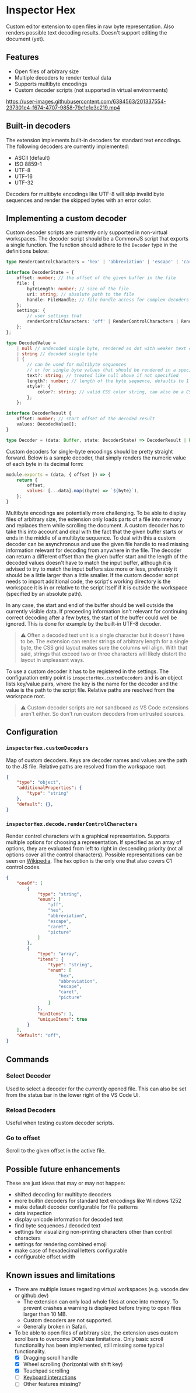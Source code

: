 # Inspector Hex

Custom editor extension to open files in raw byte representation. Also renders possible text decoding results. Doesn't support editing the document (yet).

## Features

- Open files of arbitrary size
- Multiple decoders to render textual data
- Supports multibyte encodings
- Custom decoder scripts (not supported in virtual environments)

https://user-images.githubusercontent.com/6384563/201337554-237301e4-f674-4707-9858-79c1e1e3c219.mp4

## Built-in decoders

The extension implements built-in decoders for standard text encodings. The following decoders are currently implemented:

- ASCII (default)
- ISO 8859-1
- UTF-8
- UTF-16
- UTF-32

Decoders for multibyte encodings like UTF-8 will skip invalid byte sequences and render the skipped bytes with an error color.

## Implementing a custom decoder

Custom decoder scripts are currently only supported in non-virtual workspaces. The decoder script should be a CommonJS script that exports a single function. The function should adhere to the `Decoder` type in the definitions below:

```ts
type RenderControlCharacters = 'hex' | 'abbreviation' | 'escape' | 'caret' | 'picture';

interface DecoderState = {
	offset: number; // the offset of the given buffer in the file
	file: {
		byteLength: number; // size of the file
		uri: string; // absolute path to the file
		handle: FileHandle; // file handle access for complex decoders
	};
	settings: {
		// user settings that
		renderControlCharacters: 'off' | RenderControlCharacters | RenderControlCharacters[];
	};
};

type DecodedValue = 
	| null // undecoded single byte, rendered as dot with weaker text color
	| string // decoded single byte
	| {
		// can be used for multibyte sequences
		// or for single byte values that should be rendered in a specific color
		text?: string; // treated like null above if not specified
		length?: number; // length of the byte sequence, defaults to 1
		style?: {
			color?: string; // valid CSS color string, can also be a CSS variable defined by VS Code for theming
		};
	};

interface DecoderResult {
	offset: number; // start offset of the decoded result
	values: DecodedValue[];
}

type Decoder = (data: Buffer, state: DecoderState) => DecoderResult | Promise<DecoderResult>;
```

Custom decoders for single-byte encodings should be pretty straight forward. Below is a sample decoder, that simply renders the numeric value of each byte in its decimal form:

```js
module.exports = (data, { offset }) => {
	return {
		offset,
		values: [...data].map((byte) => `${byte}`),
	};
}
```

Multibyte encodings are potentially more challenging. To be able to display files of arbitrary size, the extension only loads parts of a file into memory and replaces them while scrolling the document. A custom decoder has to take this into account and deal with the fact that the given buffer starts or ends in the middle of a multibyte sequence. To deal with this a custom decoder can be asynchronous and use the given file handle to read missing information relevant for decoding from anywhere in the file. The decoder can return a different offset than the given buffer start and the length of the decoded values doesn't have to match the input buffer, although it is advised to try to match the input buffers size more or less, preferably it should be a little larger than a little smaller. If the custom decoder script needs to import additional code, the script's working directory is the workspace it is in or relative to the script itself if it is outside the workspace (specified by an absolute path).

In any case, the start and end of the buffer should be well outside the currently visible data. If preceeding information isn't relevant for continuing correct decoding after a few bytes, the start of the buffer could well be ignored. This is done for example by the built-in UTF-8 decoder.

> :warning: Often a decoded text unit is a single character but it doesn't have to be. The extension can render strings of arbitrary length for a single byte, the CSS grid layout makes sure the columns will align. With that said, strings that exceed two or three characters will likely distort the layout in unpleasant ways.

To use a custom decoder it has to be registered in the settings. The configuration entry point is `inspectorHex.customDecoders` and is an object lists key/value pairs, where the key is the name for the decoder and the value is the path to the script file. Relative paths are resolved from the workspace root.

> :warning: Custom decoder scripts are *not* sandboxed as VS Code extensions aren't either. So don't run custom decoders from untrusted sources.

## Configuration

### `inspectorHex.customDecoders`

Map of custom decoders. Keys are decoder names and values are the path to the JS file. Relative paths are resolved from the workspace root.

```json
{
	"type": "object",
	"additionalProperties": {
		"type": "string"
	},
	"default": {},
}
```

### `inspectorHex.decode.renderControlCharacters`

Render control characters with a graphical representation. Supports multiple options for choosing a representation. If specified as an array of options, they are evaluated from left to right in descending priority (not all options cover all the control characters). Possible representations can be seen on [Wikipedia](https://en.wikipedia.org/wiki/C0_and_C1_control_codes#Basic_ASCII_control_codes). The `hex` option is the only one that also covers C1 control codes.

```json
{
	"oneOf": [
		{
			"type": "string",
			"enum": [
				"off",
				"hex",
				"abbreviation",
				"escape",
				"caret",
				"picture"
			]
		},
		{
			"type": "array",
			"items": {
				"type": "string",
				"enum": [
					"hex",
					"abbreviation",
					"escape",
					"caret",
					"picture"
				]
			},
			"minItems": 1,
			"uniqueItems": true
		}
	],
	"default": "off",
}
```

## Commands

### Select Decoder
Used to select a decoder for the currently opened file. This can also be set from the status bar in the lower right of the VS Code UI.

### Reload Decoders
Useful when testing custom decoder scripts.

### Go to offset
Scroll to the given offset in the active file.

## Possible future enhancements

These are just ideas that may or may not happen:

- shifted decoding for multibyte decoders
- more builtin decoders for standard text encodings like Windows 1252
- make default decoder configurable for file patterns
- data inspection
- display unicode information for decoded text
- find byte sequences / decoded text
- settings for visualizing non-printing characters other than control characters
- settings for rendering combined emoji
- make case of hexadecimal letters configurable
- configurable offset width

## Known issues and limitations

- There are multiple issues regarding virtual workspaces (e.g. vscode.dev or github.dev)
  - The extension can only load whole files at once into memory. To prevent crashes a warning is displayed before trying to open files larger than 10 MB.
  - Custom decoders are not supported.
  - Generally broken in Safari.
- To be able to open files of arbitrary size, the extension uses custom scrollbars to overcome DOM size limitations. Only basic scroll functionality has been implemented, still missing some typical functionality.
  - [x] Dragging scroll handle
  - [x] Wheel scrolling (horizontal with shift key)
  - [x] Touchpad scrolling
  - [ ] [Keyboard interactions](https://developer.mozilla.org/en-US/docs/Web/Accessibility/ARIA/Roles/scrollbar_role#keyboard_interactions)
  - [ ] Other features missing?
